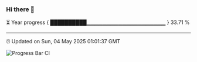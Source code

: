 ### Hi there 👋

⏳ Year progress { ██████████▁▁▁▁▁▁▁▁▁▁▁▁▁▁▁▁▁▁▁▁ } 33.71 %

---

⏰ Updated on Sun, 04 May 2025 01:01:37 GMT

![Progress Bar CI](https://github.com/Shyam-Makwana/GitHub-Actions-Demo/workflows/Progress%20Bar%20CI/badge.svg)
